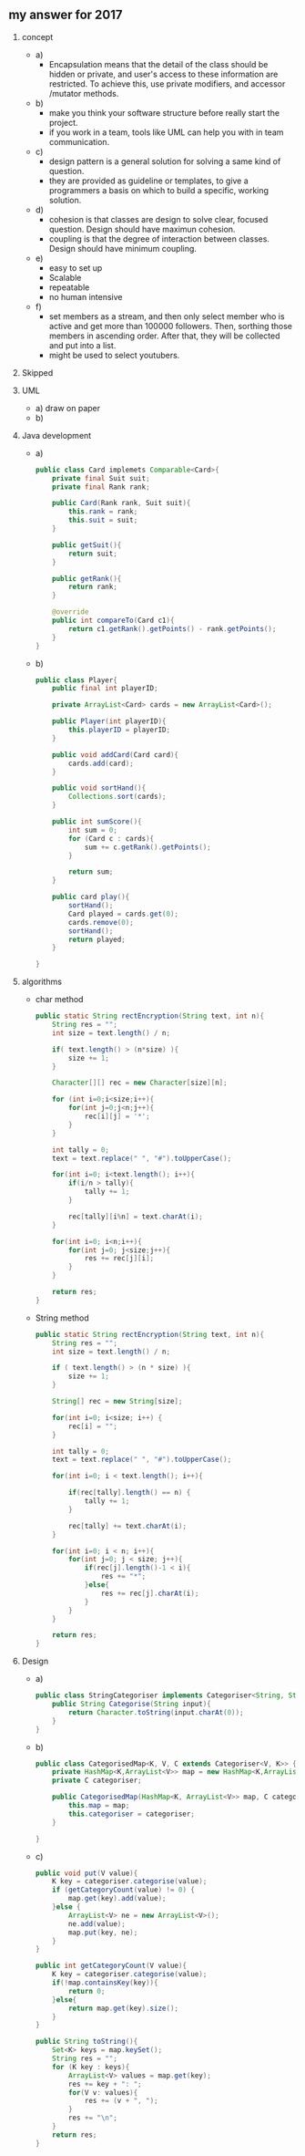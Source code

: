 ## my answer for 2017

1. concept
    - a)
        - Encapsulation means that the detail of the class should be hidden or private, and user's access to these information are restricted. To achieve this, use private modifiers, and accessor /mutator methods.
    - b)
        - make you think your software structure before really start the project.
        - if you work in a team, tools like UML can help you with in team communication.
    - c)
        - design pattern is a general solution for solving a same kind of question.
        - they are provided as guideline or templates, to give a programmers a basis on which to build a specific, working solution.
    - d)
        - cohesion is that classes are design to solve clear, focused question. Design should have maximun cohesion.
        - coupling is that the degree of interaction between classes. Design should have minimum coupling.
    - e)
        - easy to set up
        - Scalable
        - repeatable
        - no human intensive
    - f)
        - set members as a stream, and then only select member who is active and get more than 100000 followers. Then, sorthing those members in ascending order. After that, they will be collected and put into a list.
        - might be used to select youtubers.
2. Skipped
3. UML
    - a) draw on paper
    - b)

4. Java development
    - a)
        ```JAVA
        public class Card implemets Comparable<Card>{
            private final Suit suit;
            private final Rank rank;

            public Card(Rank rank, Suit suit){
                this.rank = rank;
                this.suit = suit;
            }

            public getSuit(){
                return suit;
            }

            public getRank(){
                return rank;
            }

            @override
            public int compareTo(Card c1){
                return c1.getRank().getPoints() - rank.getPoints();
            }
        }
        ```
    - b)
        ```JAVA
        public class Player{
            public final int playerID;

            private ArrayList<Card> cards = new ArrayList<Card>();

            public Player(int playerID){
                this.playerID = playerID;
            }

            public void addCard(Card card){
                cards.add(card);
            }

            public void sortHand(){
                Collections.sort(cards);
            }

            public int sumScore(){
                int sum = 0;
                for (Card c : cards){
                    sum += c.getRank().getPoints();
                }

                return sum;
            }

            public card play(){
                sortHand();
                Card played = cards.get(0);
                cards.remove(0);
                sortHand();
                return played;
            }

        }
        ```
5. algorithms
    - char method
        ```JAVA
        public static String rectEncryption(String text, int n){
            String res = "";
            int size = text.length() / n;

            if( text.length() > (n*size) ){
                size += 1;
            }

            Character[][] rec = new Character[size][n];

            for (int i=0;i<size;i++){
                for(int j=0;j<n;j++){
                    rec[i][j] = '*';
                }
            }

            int tally = 0;
            text = text.replace(" ", "#").toUpperCase();

            for(int i=0; i<text.length(); i++){
                if(i/n > tally){
                    tally += 1;
                }

                rec[tally][i%n] = text.charAt(i);
            }

            for(int i=0; i<n;i++){
                for(int j=0; j<size;j++){
                    res += rec[j][i];
                }
            }

            return res;
        }
        ```
    - String method
        ```JAVA
        public static String rectEncryption(String text, int n){
            String res = "";
            int size = text.length() / n;

            if ( text.length() > (n * size) ){
                size += 1;
            }

            String[] rec = new String[size];

            for(int i=0; i<size; i++) {
            	rec[i] = "";
            }

            int tally = 0;
            text = text.replace(" ", "#").toUpperCase();

            for(int i=0; i < text.length(); i++){

                if(rec[tally].length() == n) {
                	tally += 1;
                }

            	rec[tally] += text.charAt(i);
            }

            for(int i=0; i < n; i++){
                for(int j=0; j < size; j++){
                    if(rec[j].length()-1 < i){
                        res += "*";
                    }else{
                        res += rec[j].charAt(i);
                    }
                }
            }

            return res;
        }
        ```
6. Design
    - a)
        ```JAVA
        public class StringCategoriser implements Categoriser<String, String>{
            public String Categorise(String input){
                return Character.toString(input.charAt(0));
            }
        }
        ```
    - b)
        ```JAVA
        public class CategorisedMap<K, V, C extends Categoriser<V, K>> {
            private HashMap<K,ArrayList<V>> map = new HashMap<K,ArrayList<V>>();
            private C categoriser;

            public CategorisedMap(HashMap<K, ArrayList<V>> map, C categoriser){
                this.map = map;
                this.categoriser = categoriser;
            }

        }
        ```
    - c)
        ```JAVA
        public void put(V value){
            K key = categoriser.categorise(value);
            if (getCategoryCount(value) != 0) {
            	map.get(key).add(value);
            }else {
            	ArrayList<V> ne = new ArrayList<V>();
            	ne.add(value);
            	map.put(key, ne);
            }
        }

    	public int getCategoryCount(V value){
            K key = categoriser.categorise(value);
            if(!map.containsKey(key)){
                return 0;
            }else{
                return map.get(key).size();
            }
        }

        public String toString(){
            Set<K> keys = map.keySet();
            String res = "";
            for (K key : keys){
                ArrayList<V> values = map.get(key);
                res += key + ": ";
                for(V v: values){
                    res += (v + ", ");
                }
                res += "\n";
            }
            return res;
        }
        ```
